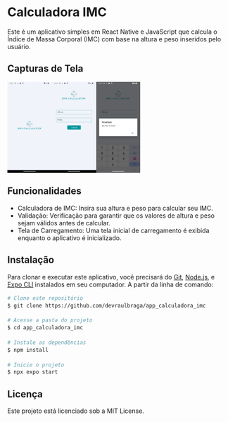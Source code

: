 # Calculadora IMC

Este é um aplicativo simples em React Native e JavaScript que calcula o Índice de Massa Corporal (IMC) com base na altura e peso inseridos pelo usuário.

## Capturas de Tela

<div style="display: flex;">
    <img src="./src/screenshots/Screenshot_1.png" alt="Tela de carregamento" style="width: 20%;">
    <img src="./src/screenshots/Screenshot_2.png" alt="Tela de Inicio" style="width: 20%;">
    <img src="./src/screenshots/Screenshot_13.png" alt="Resultado" style="width: 20%;">
</div>

## Funcionalidades

- Calculadora de IMC: Insira sua altura e peso para calcular seu IMC.
- Validação: Verificação para garantir que os valores de altura e peso sejam válidos antes de calcular.
- Tela de Carregamento: Uma tela inicial de carregamento é exibida enquanto o aplicativo é inicializado.

## Instalação

Para clonar e executar este aplicativo, você precisará do [Git](https://git-scm.com), [Node.js](https://nodejs.org/en/), e [Expo CLI](https://docs.expo.dev/get-started/installation/) instalados em seu computador. A partir da linha de comando:

```bash
# Clone este repositório
$ git clone https://github.com/devraulbraga/app_calculadora_imc

# Acesse a pasta do projeto
$ cd app_calculadora_imc

# Instale as dependências
$ npm install

# Inicie o projeto
$ npx expo start

```
## Licença

Este projeto está licenciado sob a MIT License.
